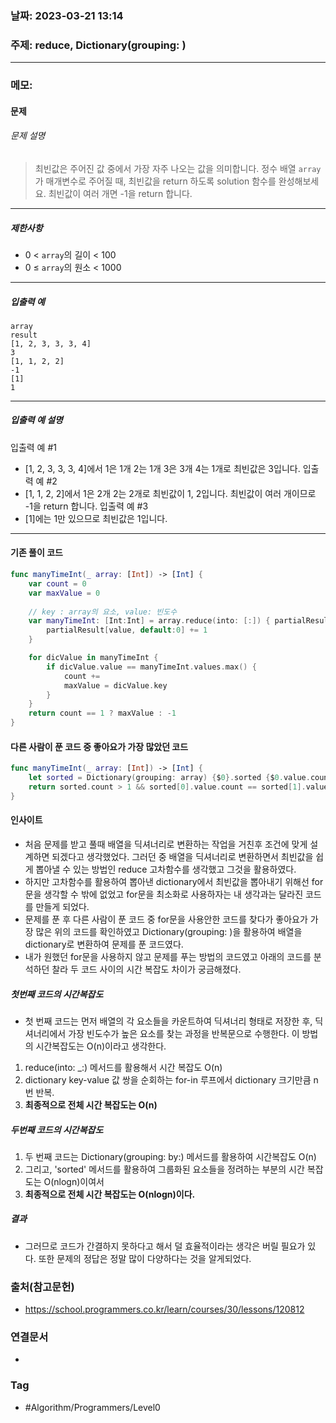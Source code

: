 ### 날짜: 2023-03-21 13:14

### 주제: reduce, Dictionary(grouping: ) 
---
### 메모: 
#### 문제
###### 문제 설명
> 최빈값은 주어진 값 중에서 가장 자주 나오는 값을 의미합니다. 정수 배열 `array`가 매개변수로 주어질 때, 최빈값을 return 하도록 solution 함수를 완성해보세요. 최빈값이 여러 개면 -1을 return 합니다.
---
##### 제한사항
-   0 < `array`의 길이 < 100
-   0 ≤ `array`의 원소 < 1000
---
##### 입출력 예
~~~
array
result
[1, 2, 3, 3, 3, 4]
3
[1, 1, 2, 2]
-1
[1]
1
~~~
---
##### 입출력 예 설명
입출력 예 #1
-   [1, 2, 3, 3, 3, 4]에서 1은 1개 2는 1개 3은 3개 4는 1개로 최빈값은 3입니다.
입출력 예 #2
-   [1, 1, 2, 2]에서 1은 2개 2는 2개로 최빈값이 1, 2입니다. 최빈값이 여러 개이므로 -1을 return 합니다.
입출력 예 #3
-   [1]에는 1만 있으므로 최빈값은 1입니다.
---
#### 기존 풀이 코드 
~~~ swift 
func manyTimeInt(_ array: [Int]) -> [Int] { 
	var count = 0 
	var maxValue = 0 
	
	// key : array의 요소, value: 빈도수
	var manyTimeInt: [Int:Int] = array.reduce(into: [:]) { partialResult, value in 
		partialResult[value, default:0] += 1
	}

	for dicValue in manyTimeInt { 
		if dicValue.value == manyTimeInt.values.max() { 
			count += 
			maxValue = dicValue.key
		}
	}
	return count == 1 ? maxValue : -1
}
~~~
#### 다른 사람이 푼 코드 중 좋아요가 가장 많았던 코드
~~~ swift 
func manyTimeInt(_ array: [Int]) -> [Int] { 
	let sorted = Dictionary(grouping: array) {$0}.sorted {$0.value.count > $1.value.count}
	return sorted.count > 1 && sorted[0].value.count == sorted[1].value.count ? -1 : sorted[0].key
}
~~~
#### 인사이트
- 처음 문제를 받고 풀때 배열을 딕셔너리로 변환하는 작업을 거친후 조건에 맞게 설계하면 되겠다고 생각했었다. 그러던 중 배열을 딕셔너리로 변환하면서 최빈값을 쉽게 뽑아낼 수 있는 방법인 reduce 고차함수를 생각했고 그것을 활용하였다. 
- 하지만 고차함수를 활용하여 뽑아낸 dictionary에서 최빈값을 뽑아내기 위해선 for문을 생각할 수 밖에 없었고 for문을 최소화로 사용하자는 내 생각과는 달라진 코드를 만들게 되었다. 
- 문제를 푼 후 다른 사람이 푼 코드 중 for문을 사용안한 코드를 찾다가 좋아요가 가장 많은 위의 코드를 확인하였고 Dictionary(grouping: )을 활용하여 배열을 dictionary로 변환하여 문제를 푼 코드였다. 
- 내가 원했던 for문을 사용하지 않고 문제를 푸는 방법의 코드였고 아래의 코드를 분석하던 찰라 두 코드 사이의 시간 복잡도 차이가 궁금해졌다.
##### 첫번째 코드의 시간복잡도 
- 첫 번째 코드는 먼저 배열의 각 요소들을 카운트하여 딕셔너리 형태로 저장한 후, 딕셔너리에서 가장 빈도수가 높은 요소를 찾는 과정을 반복문으로 수행한다. 이 방법의 시간복잡도는 O(n)이라고 생각한다. 
1. reduce(into: \_:) 메서드를 활용해서 시간 복잡도 O(n)
2. dictionary key-value 값 쌍을 순회하는 for-in 루프에서 dictionary 크기만큼 n번 반복. 
3. **최종적으로 전체 시간 복잡도는 O(n)**
##### 두번째 코드의 시간복잡도
1. 두 번째 코드는 Dictionary(grouping: by:) 메서드를 활용하여 시간복잡도 O(n)
2. 그리고, 'sorted' 메서드를 활용하여 그룹화된 요소들을 정려하는 부분의 시간 복잡도는 O(nlogn)이여서 
3. **최종적으로 전체 시간 복잡도는 O(nlogn)이다.**
##### 결과
- 그러므로 코드가 간결하지 못하다고 해서 덜 효율적이라는 생각은 버릴 필요가 있다. 또한 문제의 정답은 정말 많이 다양하다는 것을 알게되었다. 
### 출처(참고문헌) 
- https://school.programmers.co.kr/learn/courses/30/lessons/120812

### 연결문서 
- 

### Tag
- #Algorithm/Programmers/Level0 